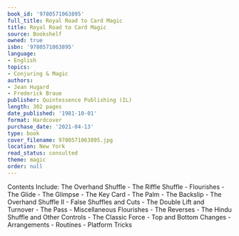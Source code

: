 ```yaml
---
book_id: '9780571063895'
full_title: Royal Road to Card Magic
title: Royal Road to Card Magic
source: Bookshelf
owned: true
isbn: '9780571063895'
language:
- English
topics:
- Conjuring & Magic
authors:
- Jean Hugard
- Frederick Braue
publisher: Quintessence Publishing (IL)
length: 302 pages
date_published: '1981-10-01'
format: Hardcover
purchase_date: '2021-04-13'
type: book
cover_filename: 9780571063895.jpg
location: New York
read_status: consulted
theme: magic
order: null
---
```

Contents Include: The Overhand Shuffle - The Riffle Shuffle - Flourishes - The Glide - The Glimpse - The Key Card - The Palm - The Backslip - The Overhand Shuffle II - False Shuffles and Cuts - The Double Lift and Turnover - The Pass - Miscellaneous Flourishes - The Reverses - The Hindu Shuffle and Other Controls - The Classic Force - Top and Bottom Changes - Arrangements - Routines - Platform Tricks

